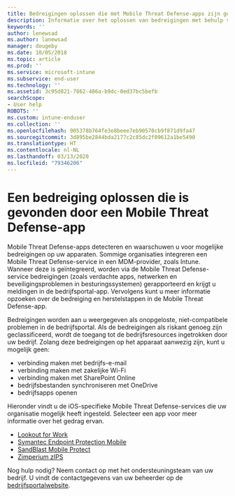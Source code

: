 ```yaml
---
title: Bedreigingen oplossen die met Mobile Threat Defense-apps zijn gevonden in iOS | Microsoft Docs
description: Informatie over het oplossen van bedreigingen met behulp van Mobile Threat Defense-apps voor iOS.
keywords: ''
author: lenewsad
ms.author: lanewsad
manager: dougeby
ms.date: 10/05/2018
ms.topic: article
ms.prod: ''
ms.service: microsoft-intune
ms.subservice: end-user
ms.technology: ''
ms.assetid: 3c95d821-7862-486a-b9dc-0ed37bc5befb
searchScope:
- User help
ROBOTS: ''
ms.custom: intune-enduser
ms.collection: ''
ms.openlocfilehash: 905378b764fe3e8beee7eb90570cb9f871d9fa47
ms.sourcegitcommit: 3d895be2844bda2177c2c85dc2f09612a1be5490
ms.translationtype: HT
ms.contentlocale: nl-NL
ms.lasthandoff: 03/13/2020
ms.locfileid: "79346206"
---
```

# <a name="resolve-a-threat-found-by-a-mobile-threat-defense-app"></a>Een bedreiging oplossen die is gevonden door een Mobile Threat Defense-app

Mobile Threat Defense-apps detecteren en waarschuwen u voor mogelijke bedreigingen op uw apparaten. Sommige organisaties integreren een Mobile Threat Defense-service in een MDM-provider, zoals Intune. Wanneer deze is geïntegreerd, worden via de Mobile Threat Defense-service bedreigingen (zoals verdachte apps, netwerken en beveiligingsproblemen in besturingssystemen) gerapporteerd en krijgt u meldingen in de bedrijfsportal-app. Vervolgens kunt u meer informatie opzoeken over de bedreiging en herstelstappen in de Mobile Threat Defense-app.  

Bedreigingen worden aan u weergegeven als onopgeloste, niet-compatibele problemen in de bedrijfsportal. Als de bedreigingen als riskant genoeg zijn geclassificeerd, wordt de toegang tot de bedrijfsresources ingetrokken door uw bedrijf. Zolang deze bedreigingen op het apparaat aanwezig zijn, kunt u mogelijk geen:  

* verbinding maken met bedrijfs-e-mail
* verbinding maken met zakelijke Wi-Fi
* verbinding maken met SharePoint Online
* bedrijfsbestanden synchroniseren met OneDrive
* bedrijfsapps openen

Hieronder vindt u de iOS-specifieke Mobile Threat Defense-services die uw organisatie mogelijk heeft ingesteld. Selecteer een app voor meer informatie over het gedrag ervan. 


* [Lookout for Work](you-need-to-resolve-a-threat-found-by-lookout-for-work-ios.md)
* [Symantec Endpoint Protection Mobile](you-need-to-resolve-a-threat-found-by-skycure-ios.md)
* [SandBlast Mobile Protect](you-need-to-resolve-a-threat-found-by-checkpoint-ios.md)
* [Zimperium zIPS](you-need-to-resolve-a-threat-found-by-zips-ios.md)

Nog hulp nodig? Neem contact op met het ondersteuningsteam van uw bedrijf. U vindt de contactgegevens van uw beheerder op de [bedrijfsportalwebsite](https://go.microsoft.com/fwlink/?linkid=2010980).  

